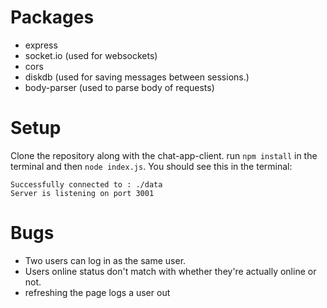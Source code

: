 
# Packages
- express
- socket.io (used for websockets)
- cors
- diskdb (used for saving messages between sessions.)
- body-parser (used to parse body of requests)



# Setup
Clone the repository along with the chat-app-client.
run `npm install` in the terminal and then `node index.js`. You should see this in the terminal:
```
Successfully connected to : ./data
Server is listening on port 3001
```


# Bugs

- Two users can log in as the same user.
- Users online status don't match with whether they're actually online or not.
- refreshing the page logs a user out

